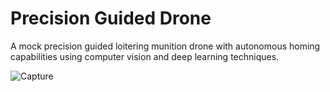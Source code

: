 # Precision Guided Drone

A mock precision guided loitering munition drone with autonomous homing capabilities using computer vision and deep learning techniques.

![Capture]([http://url/to/img.png](https://github.com/S-Khos/Precision-Guided-Drone-Python/blob/main/design/PGD_UML_CLASS.drawio.png)https://github.com/S-Khos/Precision-Guided-Drone-Python/blob/main/design/PGD_UML_CLASS.drawio.png)

